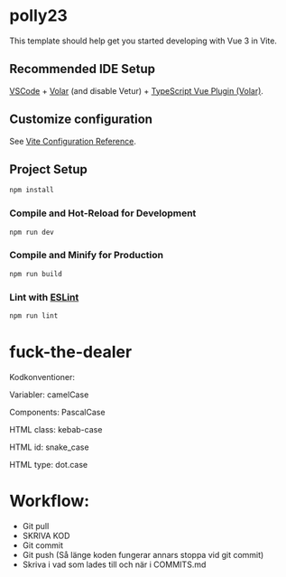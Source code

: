 # polly23

This template should help get you started developing with Vue 3 in Vite.

## Recommended IDE Setup

[VSCode](https://code.visualstudio.com/) + [Volar](https://marketplace.visualstudio.com/items?itemName=Vue.volar) (and disable Vetur) + [TypeScript Vue Plugin (Volar)](https://marketplace.visualstudio.com/items?itemName=Vue.vscode-typescript-vue-plugin).

## Customize configuration

See [Vite Configuration Reference](https://vitejs.dev/config/).

## Project Setup

```sh
npm install
```

### Compile and Hot-Reload for Development

```sh
npm run dev
```

### Compile and Minify for Production

```sh
npm run build
```

### Lint with [ESLint](https://eslint.org/)

```sh
npm run lint
```


# fuck-the-dealer

Kodkonventioner:

Variabler: camelCase

Components: PascalCase

HTML class: kebab-case

HTML id: snake_case

HTML type: dot.case

# Workflow:

* Git pull
* SKRIVA KOD
* Git commit
* Git push (Så länge koden fungerar annars stoppa vid git commit)
* Skriva i vad som lades till och när i COMMITS.md
